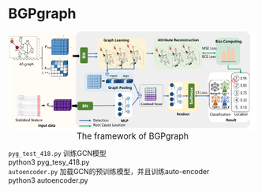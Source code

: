 # BGPgraph
<div style="text-align: center;">
<img src="fig5.png" alt="本地图片" width="500" height="200">
<br>
    <div style="text-align: center;">
        <span style="font-size: 1.2em;">The framework of BGPgraph</span>
    </div>
</div>

``pyg_test_418.py`` 训练GCN模型  
python3 pyg_tesy_418.py   
``autoencoder.py`` 加载GCN的预训练模型，并且训练auto-encoder  
python3 autoencoder.py 
